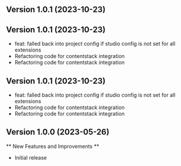 
## Version 1.0.1 (2023-10-23)

## Version 1.0.1 (2023-10-23)


* feat: falled back into project config if studio config is not set for all extensions
* Refactoring code for contentstack integration
* Refactoring code for contentstack integration

## Version 1.0.1 (2023-10-23)


* feat: falled back into project config if studio config is not set for all extensions
* Refactoring code for contentstack integration
* Refactoring code for contentstack integration

## Version 1.0.0 (2023-05-26)

** New Features and Improvements **

- Initial release
